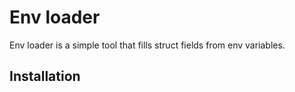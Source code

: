 # Env loader
Env loader is a simple tool that fills struct fields from env variables.

## Installation


